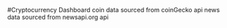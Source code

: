 #Cryptocurrency Dashboard
coin data sourced from coinGecko api
news data sourced from newsapi.org api
